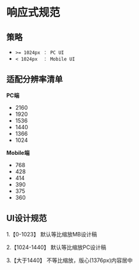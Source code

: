 # 响应式规范

## 策略
- `>= 1024px ： PC UI`
- `< 1024px  ： Mobile UI`

## 适配分辨率清单
**PC端**
- 2160
- 1920
- 1536
- 1440
- 1366
- 1024

**Mobile端**
- 768
- 428
- 414
- 390
- 375
- 360

## UI设计规范
1.【0-1023】
默认等比缩放MB设计稿

2.【1024-1440】
默认等比缩放PC设计稿

3.【大于1440】
不等比缩放，版心(1376px)内容居中
